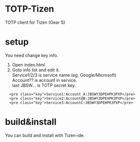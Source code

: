 # TOTP-Tizen
TOTP client for Tizen (Gear S)

# setup
You need change key info.  
 1. Open index.html
 1. Goto info list and edit it.  
  Service1/2/3 is service name (eg. Google/Microsoft)  
  Account?? is account in service.  
  last JBSW... is TOTP secret key.  
```
  <pre class="key">Service1:Account_A:JBSWY3DPEHPK3PXP</pre>
  <pre class="key">Service2:Account@B:JBSWY3DPEHPK3PXP</pre>
  <pre class="key">Service3:AccountC:JBSWY3DPEHPK3PXP</pre>
```

# build&amp;install
You can build and install with Tizen-ide.
